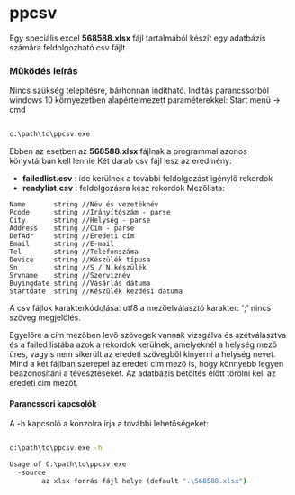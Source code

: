# ppcsv

Egy speciális excel **568588.xlsx** fájl tartalmából készít egy adatbázis számára feldolgozható csv fájlt

### Működés leírás

Nincs szükség telepítésre, bárhonnan indítható.
Indítás parancssorból windows 10 környezetben alapértelmezett paraméterekkel: 
Start menü -> cmd

```cmd

c:\path\to\ppcsv.exe

```
Ebben az esetben az **568588.xlsx** fájlnak a programmal azonos könyvtárban kell lennie
Két darab csv fájl lesz az eredmény:
- **failedlist.csv** : ide kerülnek a további feldolgozást igénylő rekordok
- **readylist.csv** : feldolgozásra kész rekordok
Mezőlista:
```
Name       string //Név és vezetéknév
Pcode      string //Irányítószám - parse
City       string //Helység - parse
Address    string //Cím - parse
DefAdr     string //Eredeti cím
Email      string //E-mail
Tel        string //Telefonszáma
Device     string //Készülék típusa
Sn         string //S / N készülék
Srvname    string //Szerviznév
Buyingdate string //Vásárlás dátuma
Startdate  string //Készülék kezdési dátuma
```
A csv fájlok karakterkódolása: utf8 
a mezőelválasztó karakter: ';'
nincs szöveg megjelölés.

Egyelőre a cím mezőben levő szövegek vannak vizsgálva és szétválasztva és
a failed listába azok a rekordok kerülnek, amelyeknél a helység mező üres, vagyis nem sikerült az eredeti szövegből kinyerni a helység nevet.
Mind a két fájlban szerepel az eredeti cím mező is, hogy könnyebb legyen beazonosítani a tévesztéseket. 
Az adatbázis betöltés előtt törölni kell az eredeti cím mezőt.

#### Parancssori kapcsolók

A -h kapcsoló a konzolra írja a további lehetőségeket:

```cmd

c:\path\to\ppcsv.exe -h

Usage of C:\path\to\ppcsv.exe
  -source
        az xlsx forrás fájl helye (default ".\568588.xlsx")
```